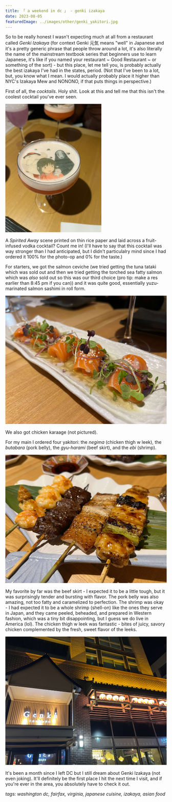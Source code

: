 ```yaml
---
title: 「 a weekend in dc 」 - genki izakaya
date: 2023-08-05
featuredImage: ../images/other/genki_yakitori.jpg
---
```


So to be really honest I wasn't expecting much at all from a restaurant called _Genki Izakaya_ (for context Genki 元気 means "well" in Japanese and it's a pretty generic phrase that people throw around a lot, it's also literally the name of the mainstream textbook series that beginners use to learn Japanese, it's like if you named your restaurant ~ Good Restaurant ~ or something of the sort) - but this place, let me tell you, is probably actually the best izakaya I've had in the states, period. (Not that I've been to a lot, but, you know what I mean. I would actually probably place it higher than NYC's Izakaya Mew and NONONO, if that puts things in perspective.)

First of all, the _cocktails_. Holy shit. Look at this and tell me that this isn't the coolest cocktail you've ever seen.

<div>
    <img src="../images/other/genki_cocktail.jpg"
        alt="Spirited Away 'Ichigo Cloud' cocktail at Genki Izakaya"
        style="height: 400px; object-fit:cover;display:inline-block;"
    />
</div>

A _Spirited Away_ scene printed on thin rice paper and laid across a fruit-infused vodka cocktail? Count me in! (I'll have to say that this cocktail was way stronger than I had anticipated, but I didn't particulalry mind since I had ordered it 100% for the photo-op and 0% for the taste.)

For starters, we got the salmon ceviche (we tried getting the tuna tataki which was sold out and then we tried getting the torched sea fatty salmon which was _also_ sold out so this was our third choice (pro tip: make a res earlier than 8:45 pm if you can)) and it was quite good, essentially yuzu-marinated salmon sashimi in roll form.

<div>
    <img src="../images/other/genki_ceviche.jpg"
        alt="Salmon ceviche at Genki Izakaya"
        style="height: 400px; object-fit:cover;display:inline-block;"
    />
</div>

We also got chicken karaage (not pictured).

For my main I ordered four yakitori: the _negima_ (chicken thigh w leek), the _butabara_ (pork belly), the _gyu-harami_ (beef skirt), and the _ebi_ (shrimp).

<div>
    <img src="../images/other/genki_yakitori.jpg"
        alt="Yakitori at Genki Izakaya"
        style="height: 400px; object-fit:cover;display:inline-block;"
    />
</div>

My favorite by far was the beef skirt - I expected it to be a little tough, but it was surprisingly tender and bursting with flavor. The pork belly was also amazing, not too fatty and caramelized to perfection. The shrimp was okay - I had expected it to be a whole shrimp (shell-on) like the ones they serve in Japan, and they came peeled, beheaded, and prepared in Western fashion, which was a tiny bit disappointing, but I guess we do live in America (lol). The chicken thigh w leek was fantastic - bites of juicy, savory chicken complemented by the fresh, sweet flavor of the leeks.

<div>
    <img src="../images/other/genki_exterior.jpg"
        alt="Genki Izakaya in Fairfax, VA"
        style="height: 400px; object-fit:cover;display:inline-block;"
    />
</div>

It's been a month since I left DC but I still dream about Genki Izakaya (not even joking). It'll definitely be the first place I hit the next time I visit, and if you're ever in the area, you absolutely have to check it out.

_tags: washington dc, fairfax, virginia, japanese cuisine, izakaya, asian food_
